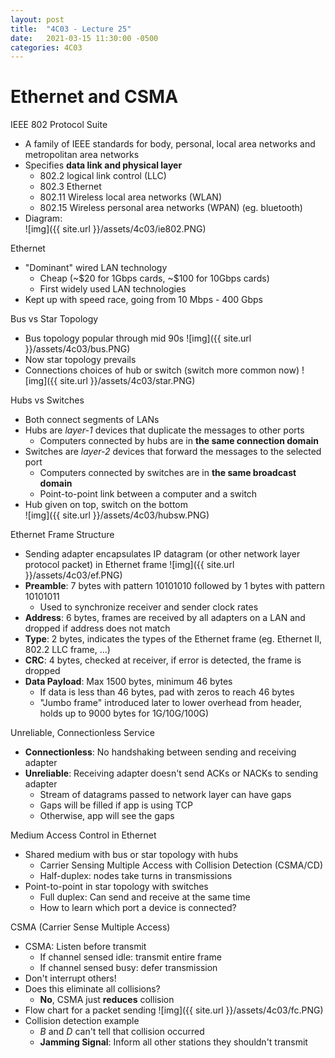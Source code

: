```yaml
---
layout: post
title:  "4C03 - Lecture 25"
date:   2021-03-15 11:30:00 -0500
categories: 4C03
---
```


Ethernet and CSMA
===

IEEE 802 Protocol Suite
- A family of IEEE standards for body, personal, local area networks and metropolitan area networks
- Specifies **data link and physical layer**
    - 802.2 logical link control (LLC)
    - 802.3 Ethernet
    - 802.11 Wireless local area networks (WLAN)
    - 802.15 Wireless personal area networks (WPAN) (eg. bluetooth)
- Diagram:  
    ![img]({{ site.url }}/assets/4c03/ie802.PNG)

Ethernet
- "Dominant" wired LAN technology
    - Cheap (~\$20 for 1Gbps cards, ~\$100 for 10Gbps cards)
    - First widely used LAN technologies
- Kept up with speed race, going from 10 Mbps - 400 Gbps

Bus vs Star Topology
- Bus topology popular through mid 90s
    ![img]({{ site.url }}/assets/4c03/bus.PNG)
- Now star topology prevails
- Connections choices of hub or switch (switch more common now)
    ![img]({{ site.url }}/assets/4c03/star.PNG)

Hubs vs Switches
- Both connect segments of LANs
- Hubs are *layer-1* devices that duplicate the messages to other ports
    - Computers connected by hubs are in **the same connection domain**
- Switches are *layer-2* devices that forward the messages to the selected port
    - Computers connected by switches are in **the same broadcast domain**
    - Point-to-point link between a computer and a switch
- Hub given on top, switch on the bottom  
    ![img]({{ site.url }}/assets/4c03/hubsw.PNG)

Ethernet Frame Structure
- Sending adapter encapsulates IP datagram (or other network layer protocol packet) in Ethernet frame
    ![img]({{ site.url }}/assets/4c03/ef.PNG)
- **Preamble**: 7 bytes with pattern 10101010 followed by 1 bytes with pattern 10101011
    - Used to synchronize receiver and sender clock rates
- **Address**: 6 bytes, frames are received by all adapters on a LAN and dropped if address does not match
- **Type**: 2 bytes, indicates the types of the Ethernet frame (eg. Ethernet II, 802.2 LLC frame, ...)
- **CRC**: 4 bytes, checked at receiver, if error is detected, the frame is dropped
- **Data Payload**: Max 1500 bytes, minimum 46 bytes
    - If data is less than 46 bytes, pad with zeros to reach 46 bytes
    - "Jumbo frame" introduced later to lower overhead from header, holds up to 9000 bytes for 1G/10G/100G)

Unreliable, Connectionless Service
- **Connectionless**: No handshaking between sending and receiving adapter
- **Unreliable**: Receiving adapter doesn't send ACKs or NACKs to sending adapter
    - Stream of datagrams passed to network layer can have gaps
    - Gaps will be filled if app is using TCP
    - Otherwise, app will see the gaps

Medium Access Control in Ethernet
- Shared medium with bus or star topology with hubs
    - Carrier Sensing Multiple Access with Collision Detection (CSMA/CD)
    - Half-duplex: nodes take turns in transmissions
- Point-to-point in star topology with switches
    - Full duplex: Can send and receive at the same time
    - How to learn which port a device is connected?

CSMA (Carrier Sense Multiple Access)
- CSMA: Listen before transmit
    - If channel sensed idle: transmit entire frame
    - If channel sensed busy: defer transmission
- Don't interrupt others!
- Does this eliminate all collisions?
    - **No**, CSMA just **reduces** collision
- Flow chart for a packet sending
    ![img]({{ site.url }}/assets/4c03/fc.PNG)
- Collision detection example
    - *B* and *D* can't tell that collision occurred
    - **Jamming Signal**: Inform all other stations they shouldn't transmit
